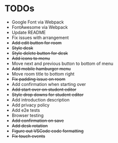 # TODOs

* Google Font via Webpack
* FontAwesome via Webpack
* Update README
* Fix issues with arrangement
* ~~Add edit button for room~~
* ~~Style desk~~
* ~~Style delete button for desk~~
* ~~Add icons to menu~~
* Move next and previous button to bottom of menu
* ~~Add mobile hamburger menu~~
* Move room title to bottom right
* ~~Fix padding issue on room~~
* Add confirmation when starting over
* ~~Add start over on student editor~~
* ~~Style drop downs for student editor~~
* Add introduction description
* Add privacy policy
* Add e2e tests
* Browser testing
* ~~Add confirmation on save~~
* ~~Add desk rotation~~
* ~~Figure out VSCode code formatting~~
* ~~Fix touch events~~